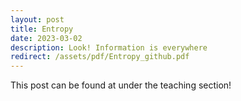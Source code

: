 ```yaml
---
layout: post
title: Entropy 
date: 2023-03-02
description: Look! Information is everywhere
redirect: /assets/pdf/Entropy_github.pdf
---
```


This post can be found at under the teaching section!